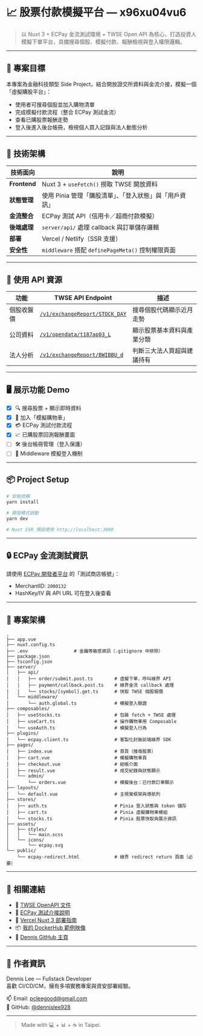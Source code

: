 # 📈 股票付款模擬平台 — x96xu04vu6

> 以 Nuxt 3 + ECPay 金流測試環境 + TWSE Open API 為核心，打造投資人模擬下單平台，具備搜尋個股、模擬付款、報酬檢視與登入權限邏輯。

---

## 🎯 專案目標

本專案為金融科技類型 Side Project，結合開放證交所資料與金流介接，模擬一個「虛擬購股平台」：

- 使用者可搜尋個股並加入購物清單
- 完成模擬付款流程（整合 ECPay 測試金流）
- 查看已購股票報酬走勢
- 登入後進入後台帳冊，檢視個人買入記錄與法人動態分析

---

## 🔧 技術架構

| 技術面向     | 說明                                                    |
| ------------ | ------------------------------------------------------- |
| **Frontend** | Nuxt 3 + `useFetch()` 撈取 TWSE 開放資料                |
| **狀態管理** | 使用 Pinia 管理「購股清單」、「登入狀態」與「用戶資訊」 |
| **金流整合** | ECPay 測試 API（信用卡／超商付款模擬）                  |
| **後端處理** | `server/api/` 處理 callback 與訂單儲存邏輯              |
| **部署**     | Vercel / Netlify（SSR 支援）                            |
| **安全性**   | `middleware` 搭配 `definePageMeta()` 控制權限頁面       |

---

## 🔗 使用 API 資源

| 功能       | TWSE API Endpoint                                                                         | 描述                       |
| ---------- | ----------------------------------------------------------------------------------------- | -------------------------- |
| 個股收盤價 | [`/v1/exchangeReport/STOCK_DAY`](https://openapi.twse.com.tw/v1/exchangeReport/STOCK_DAY) | 搜尋個股代碼顯示近月走勢   |
| 公司資料   | [`/v1/opendata/t187ap03_L`](https://openapi.twse.com.tw/v1/opendata/t187ap03_L)           | 顯示股票基本資料與產業分類 |
| 法人分析   | [`/v1/exchangeReport/BWIBBU_d`](https://openapi.twse.com.tw/v1/exchangeReport/BWIBBU_d)   | 判斷三大法人買超與建議持有 |

---

## 🖥️ 展示功能 Demo

- [x] 🔍 搜尋股票 + 顯示即時資料
- [x] 💼 加入「模擬購物車」
- [x] 💳 ECPay 測試付款流程
- [x] 📈 已購股票回測報酬畫面
- [ ] 🛠️ 後台帳冊管理（登入保護）
- [ ] 🔐 Middleware 模擬登入機制

---

## 📦 Project Setup

```bash
# 安裝依賴
yarn install

# 開發模式啟動
yarn dev

# Nuxt SSR 預設使用 http://localhost:3000
```

---

## 🔒 ECPay 金流測試資訊

請使用 [ECPay 開發者平台](https://developer.ecpay.com.tw/) 的「測試商店帳號」：

- MerchantID: `2000132`
- HashKey/IV 與 API URL 可在登入後查看

---

## 📁 專案架構

```
.
├── app.vue
├── nuxt.config.ts
├── .env                 # 金鑰等敏感資訊（.gitignore 中排除）
├── package.json
├── tsconfig.json
├── server/
│   ├── api/
│   │   ├── order/submit.post.ts        # 虛擬下單，呼叫綠界 API
│   │   ├── payment/callback.post.ts    # 綠界金流 callback 處理
│   │   └── stocks/[symbol].get.ts      # 快取 TWSE 個股報價
│   └── middleware/
│       └── auth.global.ts              # 模擬登入驗證
├── composables/
│   ├── useStocks.ts                    # 包裝 fetch + TWSE 處理
│   ├── useCart.ts                      # 操作購物車用 Composable
│   └── useAuth.ts                      # 模擬登入行為
├── plugins/
│   └── ecpay.client.ts                 # 客製化封裝前端綠界 SDK
├── pages/
│   ├── index.vue                       # 首頁（搜尋股票）
│   ├── cart.vue                        # 模擬購物車頁
│   ├── checkout.vue                    # 結帳介面
│   ├── result.vue                      # 成交紀錄與狀態顯示
│   └── admin/
│       └── orders.vue                  # 模擬後台：已付款訂單顯示
├── layouts/
│   └── default.vue                     # 主視覺框架與導航列
├── stores/
│   ├── auth.ts                         # Pinia 登入狀態與 token 儲存
│   ├── cart.ts                         # Pinia 虛擬購物車模組
│   └── stocks.ts                       # Pinia 股票快取與展示資訊
├── assets/
│   ├── styles/
│   │   └── main.scss
│   └── icons/
│       └── ecpay.svg
└── public/
    └── ecpay-redirect.html             # 綠界 redirect return 頁面（必要）

```

---

## 📎 相關連結

- 🔗 [TWSE OpenAPI 文件](https://openapi.twse.com.tw/)
- 🔗 [ECPay 測試介接說明](https://developer.ecpay.com.tw/ServiceIntro/Detail?id=57)
- 🔗 [Vercel Nuxt 3 部署指南](https://nuxt.com/docs/guide/deploy/vercel)
- 📦 [我的 DockerHub 範例映像](https://hub.docker.com/u/dennisleetw)
- 💼 [Dennis GitHub 主頁](https://github.com/dennislee928)

---

## 🧠 作者資訊

Dennis Lee — Fullstack Developer  
喜歡 CI/CD/CM，擁有多項實務專案與資安部署經驗。

📫 Email: pcleegood@gmail.com  
📎 GitHub: [@dennislee928](https://github.com/dennislee928)

---

> Made with 💻 + 📊 + ☕ in Taipei.
